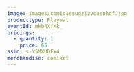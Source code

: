 ```yaml
---
image: images/comic1esugzjzvoaenhqf.jpg
producttype: Playmat
eventId: mkb4XfKk_
pricings:
  - quantity: 1
    price: 65
asin: s-YSMXUDFx4
merchandise: comiket
---
```

